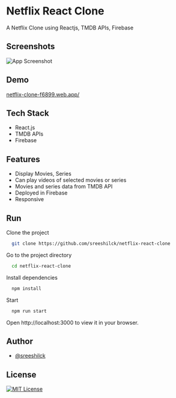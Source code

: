 
# Netflix React Clone

A Netflix Clone using Reactjs, TMDB APIs, Firebase

## Screenshots

![App Screenshot](https://user-images.githubusercontent.com/102411922/190361329-167a55e2-50c1-4ac0-9cb8-e0c8a6336202.png)



## Demo

[netflix-clone-f6899.web.app/](https://netflix-clone-f6899.web.app/)


## Tech Stack

- React.js
- TMDB APIs
- Firebase


## Features

- Display Movies, Series
- Can play videos of selected movies or series
- Movies and series data from TMDB API
- Deployed in Firebase
- Responsive


## Run 

Clone the project

```bash
  git clone https://github.com/sreeshilck/netflix-react-clone
```

Go to the project directory

```bash
  cd netflix-react-clone
```

Install dependencies

```bash
  npm install
```

Start 

```bash
  npm run start
```

Open http://localhost:3000 to view it in your browser.

## Author

- [@sreeshilck](https://github.com/sreeshilck)


## License

[![MIT License](https://img.shields.io/badge/License-MIT-green.svg)](https://choosealicense.com/licenses/mit/)

